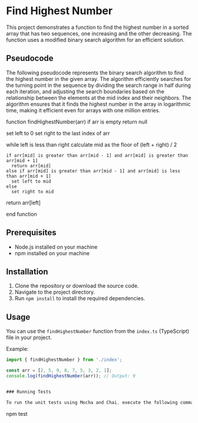 # Find Highest Number

This project demonstrates a function to find the highest number in a sorted array that has two sequences, one increasing and the other decreasing. The function uses a modified binary search algorithm for an efficient solution.

## Pseudocode

The following pseudocode represents the binary search algorithm to find the highest number in the given array. The algorithm efficiently searches for the turning point in the sequence by dividing the search range in half during each iteration, and adjusting the search boundaries based on the relationship between the elements at the mid index and their neighbors. The algorithm ensures that it finds the highest number in the array in logarithmic time, making it efficient even for arrays with one million entries.

function findHighestNumber(arr)
  if arr is empty
    return null

  set left to 0
  set right to the last index of arr

  while left is less than right
    calculate mid as the floor of (left + right) / 2

    if arr[mid] is greater than arr[mid - 1] and arr[mid] is greater than arr[mid + 1]
      return arr[mid]
    else if arr[mid] is greater than arr[mid - 1] and arr[mid] is less than arr[mid + 1]
      set left to mid
    else
      set right to mid

  return arr[left]

end function



## Prerequisites

- Node.js installed on your machine
- npm installed on your machine

## Installation

1. Clone the repository or download the source code.
2. Navigate to the project directory.
3. Run `npm install` to install the required dependencies.

## Usage

You can use the `findHighestNumber` function from the `index.ts` (TypeScript) file in your project.

Example:

```typescript
import { findHighestNumber } from './index';

const arr = [2, 5, 9, 8, 7, 5, 3, 2, 1];
console.log(findHighestNumber(arr)); // Output: 9


### Running Tests

To run the unit tests using Mocha and Chai, execute the following command:

```
npm test
```
